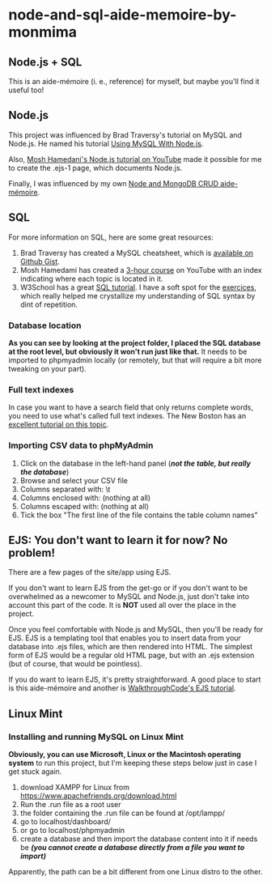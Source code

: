 # node-and-sql-aide-memoire-by-monmima

## Node.js + SQL

This is an aide-mémoire (i. e., reference) for myself, but maybe you'll find it useful too!

## Node.js

This project was influenced by Brad Traversy's tutorial on MySQL and Node.js. He named his tutorial [Using MySQL With Node.js](https://www.youtube.com/watch?v=EN6Dx22cPRI).

Also, [Mosh Hamedani's Node.js tutorial on YouTube](https://www.youtube.com/watch?v=TlB_eWDSMt4) made it possible for me to create the .ejs-1 page, which documents Node.js.

Finally, I was influenced by my own [Node and MongoDB CRUD aide-mémoire](https://github.com/monmima/node-and-mongodb-crud-aide-memoire-by-monmima).


## SQL

For more information on SQL, here are some great resources:

1. Brad Traversy has created a MySQL cheatsheet, which is [available on Github Gist](https://gist.github.com/bradtraversy/c831baaad44343cc945e76c2e30927b3).
2. Mosh Hamedami has created a [3-hour course](https://www.youtube.com/watch?v=7S_tz1z_5bA) on YouTube with an index indicating where each topic is located in it.
3. W3School has a great [SQL tutorial](https://www.w3schools.com/sql/). I have a soft spot for the [exercices](https://www.w3schools.com/sql/sql_exercises.asp), which really helped me crystallize my understanding of SQL syntax by dint of repetition.

### Database location

**As you can see by looking at the project folder, I placed the SQL database at the root level, but obviously it won't run just like that.** It needs to be imported to phpmyadmin locally (or remotely, but that will require a bit more tweaking on your part).

### Full text indexes

In case you want to have a search field that only returns complete words, you need to use what's called full text indexes. The New Boston has an [excellent tutorial on this topic](https://www.youtube.com/watch?v=d--v0NhjIfc).

### Importing CSV data to phpMyAdmin

1. Click on the database in the left-hand panel (***not the table, but really the database***)
2. Browse and select your CSV file
3. Columns separated with: \t
4. Columns enclosed with: (nothing at all)
5. Columns escaped with: (nothing at all)
6. Tick the box "The first line of the file contains the table column names"

## EJS: You don't want to learn it for now? No problem!

There are a few pages of the site/app using EJS.

If you don't want to learn EJS from the get-go or if you don't want to be overwhelmed as a newcomer to MySQL and Node.js, just don't take into account this part of the code. It is **NOT** used all over the place in the project.

Once you feel comfortable with Node.js and MySQL, then you'll be ready for EJS. EJS is a templating tool that enables you to insert data from your database into .ejs files, which are then rendered into HTML. The simplest form of EJS would be a regular old HTML page, but with an .ejs extension (but of course, that would be pointless).

If you do want to learn EJS, it's pretty straightforward. A good place to start is this aide-mémoire and another is [WalkthroughCode's EJS tutorial](https://github.com/monmima/node-ejs-tutorial-by-walkthroughcode).

## Linux Mint

### Installing and running MySQL on Linux Mint

**Obviously, you can use Microsoft, Linux or the Macintosh operating system** to run this project, but I'm keeping these steps below just in case I get stuck again.

1. download XAMPP for Linux from https://www.apachefriends.org/download.html
2. Run the .run file as a root user
3. the folder containing the .run file can be found at /opt/lampp/
4. go to localhost/dashboard/
5. or go to localhost/phpmyadmin
6. create a database and then import the database content into it if needs be ***(you cannot create a database directly from a file you want to import)***

Apparently, the path can be a bit different from one Linux distro to the other.